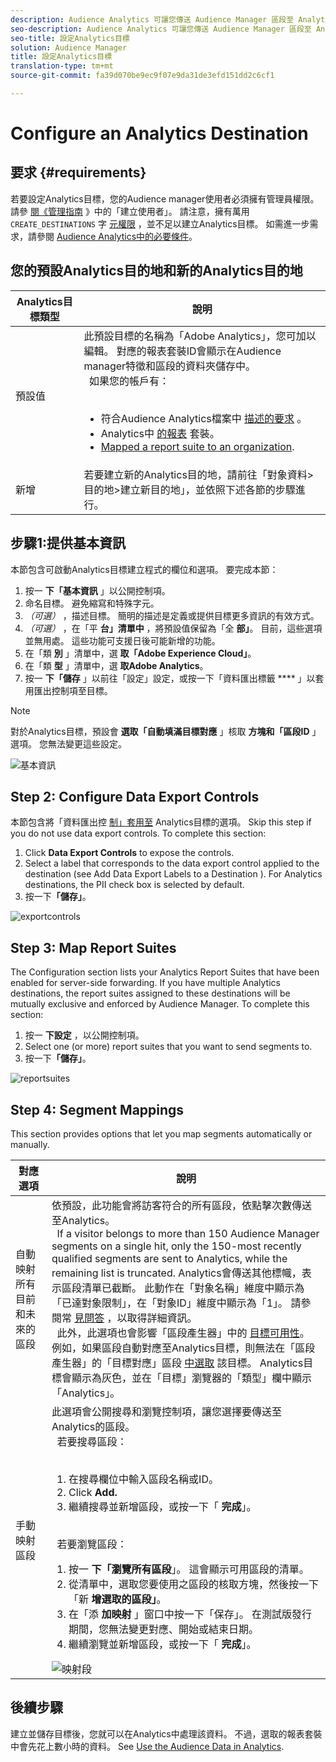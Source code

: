 ```yaml
---
description: Audience Analytics 可讓您傳送 Audience Manager 區段至 Analytics。若要使用此功能，您可以在 Audience Manager 中建立 Analytics 目的地並將區段對應至該目的地。
seo-description: Audience Analytics 可讓您傳送 Audience Manager 區段至 Analytics。若要使用此功能，您可以在 Audience Manager 中建立 Analytics 目的地並將區段對應至該目的地。
seo-title: 設定Analytics目標
solution: Audience Manager
title: 設定Analytics目標
translation-type: tm+mt
source-git-commit: fa39d070be9ec9f07e9da31de3efd151dd2c6cf1

---
```



# Configure an Analytics Destination

## 要求 {#requirements}

若要設定Analytics目標，您的Audience manager使用者必須擁有管理員權限。 請參 [閱《管理指南](/help/using/features/administration/administration-overview.md#create-users) 》中的「建立使用者」。 請注意，擁有萬用 `CREATE_DESTINATIONS` 字 [元權限](/help/using/features/administration/administration-overview.md#wild-card-permissions) ，並不足以建立Analytics目標。
如需進一步需求，請參閱 [Audience Analytics中的必要條件](https://marketing.adobe.com/resources/help/en_US/analytics/audiences/)。

## 您的預設Analytics目的地和新的Analytics目的地

| Analytics目標類型 | 說明 |
|---|---|
| 預設值 | 此預設目標的名稱為「Adobe Analytics」，您可加以編輯。 對應的報表套裝ID會顯示在Audience manager特徵和區段的資料夾儲存中。 <br>  如果您的帳戶有： <br>  <ul><li>符合Audience Analytics檔案中 [描述的要求](https://marketing.adobe.com/resources/help/en_US/analytics/audiences/) 。</li><li>Analytics中 [的報表](https://marketing.adobe.com/resources/help/en_US/sc/implement/ref-reports-report-suites.html) 套裝。</li><li>[Mapped a report suite to an organization](https://marketing.adobe.com/resources/help/en_US/mcloud/report-suite-mapping.html).</li></ul> |
| 新增 | 若要建立新的Analytics目的地，請前往「對象資料&gt;目的地&gt;建立新目的地」，並依照下述各節的步驟進行。 |

## 步驟1:提供基本資訊

本節包含可啟動Analytics目標建立程式的欄位和選項。 要完成本節：

1. 按一 **下「基本資訊** 」以公開控制項。
2. 命名目標。 避免縮寫和特殊字元。
3. *（可選）* ，描述目標。 簡明的描述是定義或提供目標更多資訊的有效方式。
4. *（可選）* ，在「平 **台」清單中** ，將預設值保留為「全 **部」**。 目前，這些選項並無用處。 這些功能可支援日後可能新增的功能。
5. 在「類 **別** 」清單中，選 **取「Adobe Experience Cloud」**。
6. 在「類 **型** 」清單中，選 **取Adobe Analytics**。
7. 按一 **下「儲存** 」以前往「設定」設定，或按一下「資料匯出標籤 **** 」以套用匯出控制項至目標。

>[!NOTE]
>
>對於Analytics目標，預設會 **選取「自動填滿目標對應** 」核取 **方塊和「區段ID** 」選項。 您無法變更這些設定。

![基本資訊](assets/basicinformation.png)

## Step 2: Configure Data Export Controls

本節包含將「資料匯出控 [制」套用至](/help/using/features/data-export-controls.md) Analytics目標的選項。 Skip this step if you do not use data export controls. To complete this section:

1. Click **Data Export Controls** to expose the controls.
1. Select a label that corresponds to the data export control applied to the destination (see Add Data Export Labels to a Destination ). [](/help/using/features/destinations/add-data-export-labels.md)For Analytics destinations, the PII check box is selected by default.
1. 按一下&#x200B;**「儲存」**。

![exportcontrols](assets/exportControls.png)

## Step 3: Map Report Suites

The Configuration section lists your Analytics Report Suites that have been enabled for server-side forwarding. If you have multiple Analytics destinations, the report suites assigned to these destinations will be mutually exclusive and enforced by Audience Manager. To complete this section:

1. 按一 **下設定** ，以公開控制項。
1. Select one (or more) report suites that you want to send segments to.
1. 按一下&#x200B;**「儲存」**。

![reportsuites](assets/reportSuites.png)

## Step 4: Segment Mappings

This section provides options that let you map segments automatically or manually.

| 對應選項 | 說明 |
|---|---|
| 自動映射所有目前和未來的區段 | 依預設，此功能會將訪客符合的所有區段，依點擊次數傳送至Analytics。 <br>  If a visitor belongs to more than 150 Audience Manager segments on a single hit, only the 150-most recently qualified segments are sent to Analytics, while the remaining list is truncated. Analytics會傳送其他標幟，表示區段清單已截斷。 此動作在「對象名稱」維度中顯示為「已達對象限制」，在「對象ID」維度中顯示為「1」。 請參閱常 [見問答](https://marketing.adobe.com/resources/help/en_US/analytics/audiences/mc-audiences-faqs.html) ，以取得詳細資訊。 <br>  此外，此選項也會影響「區段產生器」中的 [目標可用性](/help/using/features/segments/segment-builder.md)。 例如，如果區段自動對應至Analytics目標，則無法在「區段產生器」的「目標對應」區段 [中選取](/help/using/features/segments/segment-builder.md#segment-builder-controls-destinations) 該目標。 Analytics目標會顯示為灰色，並在「目標」瀏覽器的「類型」欄中顯示「Analytics」。 |
| 手動映射區段 | 此選項會公開搜尋和瀏覽控制項，讓您選擇要傳送至Analytics的區段。 <br>  若要搜尋區段： <br>  <ol><li>在搜尋欄位中輸入區段名稱或ID。</li><li>Click <b>Add.</b></li><li>繼續搜尋並新增區段，或按一下「 <b>完成</b>」。</li></ol><br>  若要瀏覽區段： <ol><li>按一 <b>下「瀏覽所有區段</b>」。 這會顯示可用區段的清單。</li><li>從清單中，選取您要使用之區段的核取方塊，然後按一下「新 <b>增選取的區段」</b>。</li><li>在「添 <b>加映射</b> 」窗口中按一下「保存」。 在測試版發行期間，您無法變更對應、開始或結束日期。</li><li>繼續瀏覽並新增區段，或按一下「 <b>完成</b>」。</li></ol> ![映射段](assets/mapSegments.png) |

## 後續步驟

建立並儲存目標後，您就可以在Analytics中處理該資料。 不過，選取的報表套裝中會先花上數小時的資料。 See [Use the Audience Data in Analytics](https://marketing.adobe.com/resources/help/en_US/analytics/audiences/use-audience-data-analytics.html).
